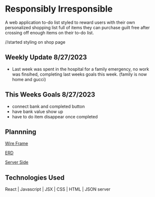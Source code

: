 # Responsibly Irresponsible

A web application to-do list styled to reward users with their own personalized shopping list full of items they can purchase guilt free after crossing off enough items on their to-do list. 

//started styling on shop page 
## Weekly Update 8/27/2023
- Last week was spent in the hospital for a family emergency, no work was finsihed, completing last weeks goals this week. (family is now home and gucci)

## This Weeks Goals 8/27/2023
- connect bank and completed button
- have bank value show up
- have to do item disappear once completed

## Plannning
<!-- wireframe -->
[Wire Frame](https://sketchboard.me/xDzCDvVcZcc#/)

[ERD](https://dbdiagram.io/d/636c1157c9abfc6111717e96)

[Server Side](https://github.com/kjburton03/responsibly_irresponsibly_server)

## Technologies Used
React |
Javascript |
JSX |
CSS |
HTML |
JSON server 
